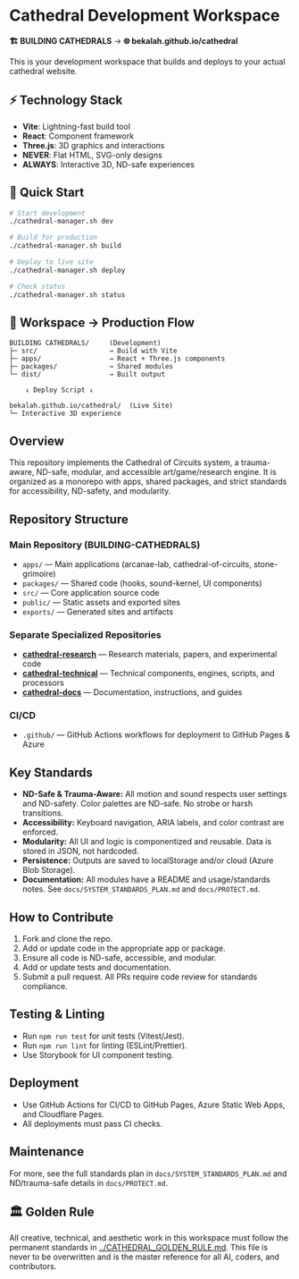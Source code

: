 # Cathedral Development Workspace

**🏗️ BUILDING CATHEDRALS** → **🌐 bekalah.github.io/cathedral**

This is your development workspace that builds and deploys to your actual cathedral website.

## ⚡ Technology Stack

- **Vite**: Lightning-fast build tool
- **React**: Component framework
- **Three.js**: 3D graphics and interactions
- **NEVER**: Flat HTML, SVG-only designs
- **ALWAYS**: Interactive 3D, ND-safe experiences

## 🚀 Quick Start

```bash
# Start development
./cathedral-manager.sh dev

# Build for production
./cathedral-manager.sh build

# Deploy to live site
./cathedral-manager.sh deploy

# Check status
./cathedral-manager.sh status
```

## 📁 Workspace → Production Flow

```
BUILDING CATHEDRALS/     (Development)
├─ src/                  → Build with Vite
├─ apps/                 → React + Three.js components
├─ packages/             → Shared modules
└─ dist/                 → Built output

    ↓ Deploy Script ↓

bekalah.github.io/cathedral/  (Live Site)
└─ Interactive 3D experience
```

## Overview

This repository implements the Cathedral of Circuits system, a trauma-aware, ND-safe, modular, and accessible art/game/research engine. It is organized as a monorepo with apps, shared packages, and strict standards for accessibility, ND-safety, and modularity.

## Repository Structure

### Main Repository (BUILDING-CATHEDRALS)

- `apps/` — Main applications (arcanae-lab, cathedral-of-circuits, stone-grimoire)
- `packages/` — Shared code (hooks, sound-kernel, UI components)
- `src/` — Core application source code
- `public/` — Static assets and exported sites
- `exports/` — Generated sites and artifacts

### Separate Specialized Repositories

- **[cathedral-research](https://github.com/Bekalah/cathedral-research)** — Research materials, papers, and experimental code
- **[cathedral-technical](https://github.com/Bekalah/cathedral-technical)** — Technical components, engines, scripts, and processors
- **[cathedral-docs](https://github.com/Bekalah/cathedral-docs)** — Documentation, instructions, and guides

### CI/CD

- `.github/` — GitHub Actions workflows for deployment to GitHub Pages & Azure

## Key Standards

- **ND-Safe & Trauma-Aware:** All motion and sound respects user settings and ND-safety. Color palettes are ND-safe. No strobe or harsh transitions.
- **Accessibility:** Keyboard navigation, ARIA labels, and color contrast are enforced.
- **Modularity:** All UI and logic is componentized and reusable. Data is stored in JSON, not hardcoded.
- **Persistence:** Outputs are saved to localStorage and/or cloud (Azure Blob Storage).
- **Documentation:** All modules have a README and usage/standards notes. See `docs/SYSTEM_STANDARDS_PLAN.md` and `docs/PROTECT.md`.

## How to Contribute

1. Fork and clone the repo.
2. Add or update code in the appropriate app or package.
3. Ensure all code is ND-safe, accessible, and modular.
4. Add or update tests and documentation.
5. Submit a pull request. All PRs require code review for standards compliance.

## Testing & Linting

- Run `npm run test` for unit tests (Vitest/Jest).
- Run `npm run lint` for linting (ESLint/Prettier).
- Use Storybook for UI component testing.

## Deployment

- Use GitHub Actions for CI/CD to GitHub Pages, Azure Static Web Apps, and Cloudflare Pages.
- All deployments must pass CI checks.

## Maintenance



For more, see the full standards plan in `docs/SYSTEM_STANDARDS_PLAN.md` and ND/trauma-safe details in `docs/PROTECT.md`.
## 🏛️ Golden Rule

All creative, technical, and aesthetic work in this workspace must follow the permanent standards in [../CATHEDRAL_GOLDEN_RULE.md](../CATHEDRAL_GOLDEN_RULE.md). This file is never to be overwritten and is the master reference for all AI, coders, and contributors.

